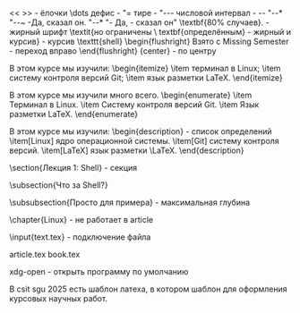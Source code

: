<< >> - ёлочки
\dots
дефис - "=
тире - "---
числовой интервал - --
"--*
"--~
-Да, сказал он. "--*
"- Да, - сказал он"
\textbf{80% случаев}. - жирный шрифт
\textit{но ограничены \ textbf{определённым} - жирный и курсив} - курсив
\texttt{shell}
\begin{flushright}
Взято с Missing Semester - переход вправо
\end{flushright}
{center} - по центру

В этом курсе мы изучили:
\begin{itemize}
	\item терминал в Linux;
	\item систему контроля версий Git;
	\item язык разметки LaTeX.
\end{itemize}

В этом курсе мы изучили много всего.
\begin{enumerate}
	\item Терминал в Linux.
	\item Систему контроля версий Git.
	\item Язык разметки LaTeX.
\end{enumerate}

В этом курсе мы изучили:
\begin{description} - список определений
	\item[Linux] ядро операционной системы.
	\item[Git] систему контроля версий.
	\item[LaTeX] язык разметки \LaTeX.
\end{description}

\section{Лекция 1: Shell} - секция

\subsection{Что за Shell?}

\subsubsection{Просто для примера} - максимальная глубина

\chapter{Linux} - не работает в article

\input{text.tex} - подключение файла

article.tex
book.tex

xdg-open - открыть программу по умолчанию

В csit sgu 2025 есть шаблон латеха, в котором шаблон для оформления курсовых научных работ. 